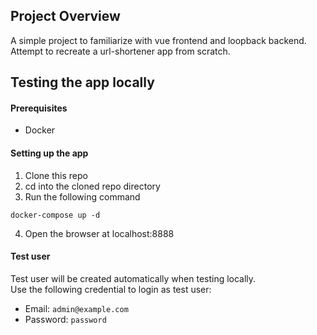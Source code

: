 ## Project Overview
A simple project to familiarize with vue frontend and loopback backend.
Attempt to recreate a url-shortener app from scratch.

## Testing the app locally
#### Prerequisites
* Docker

#### Setting up the app
1. Clone this repo
2. cd into the cloned repo directory
3. Run the following command
```
docker-compose up -d
```
4. Open the browser at localhost:8888

#### Test user
Test user will be created automatically when testing locally.  
Use the following credential to login as test user:

* Email: `admin@example.com`
* Password: `password`
